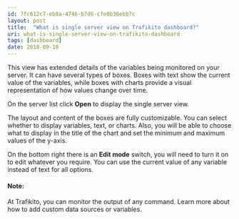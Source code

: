 ```yaml
---
id: 7fc612c7-eb8a-4746-b7d6-cfe0b36ebb7c
layout: post
title:  "What is single server view on Trafikito dashboard?"
uri: what-is-single-server-view-on-trafikito-dashboard
tags: [dashboard] 
date: 2018-09-10
---
```


This view has extended details of the variables being monitored on your server. It can have several types of boxes. 
Boxes with text show the current value of the variables, while boxes with charts provide a visual representation of
how values change over time.

<!--more-->

On the server list click **Open** to display the single server view.

The layout and content of the boxes are fully customizable. You can select whether to display variables, text, or 
charts. Also, you will be able to choose what to display in the title of the chart and set the minimum and maximum 
values of the y-axis.

On the bottom right there is an **Edit mode** switch, you will need to turn it on to edit whatever you require. 
You can use the current value of any variable instead of text for all options.

#### Note:

At Trafikito, you can monitor the output of any command. Learn more about how to add custom data sources or variables.